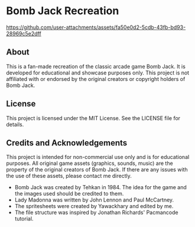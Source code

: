 # Bomb Jack Recreation

https://github.com/user-attachments/assets/fa50e0d2-5cdb-43fb-bd93-28969c5e2dff

## About
This is a fan-made recreation of the classic arcade game Bomb Jack. It is developed for educational and showcase purposes only. This project is not affiliated with or endorsed by the original creators or copyright holders of Bomb Jack.

## License
This project is licensed under the MIT License. See the LICENSE file for details.

## Credits and Acknowledgements
This project is intended for non-commercial use only and is for educational purposes. All original game assets (graphics, sounds, music) are the property of the original creators of Bomb Jack. If there are any issues with the use of these assets, please contact me directly.

- Bomb Jack was created by Tehkan in 1984. The idea for the game and the images used should be credited to them.
- Lady Madonna was written by John Lennon and Paul McCartney.
- The spritesheets were created by Yawackhary and edited by me.
- The file structure was inspired by Jonathan Richards' Pacmancode tutorial.
